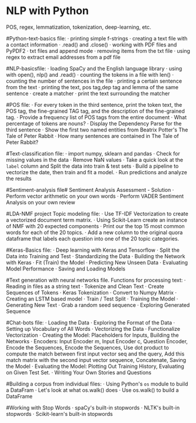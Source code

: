 # NLP with Python
POS, regex, lemmatization, tokenization, deep-learning, etc.


#Python-text-basics file: 
    · printing simple f-strings
    · creating a text file with a contact information
    · .read() and .close()
    · working with PDF files and PyPDF2
    · txt files and append mode
    · removing items from the txt file
    · using regex to extract email addresses from a pdf file


#NLP-basicsfile:
    · loading SpaCy and the English language library
    · using with open(), nlp() and .read()
    · counting the tokens in a file with len()
    · counting the number of sentences in the file
    · printing a certain sentence from the text
    · printing the text, pos tag,dep tag and lemma of the same sentence
    · create a matcher
    · print the text surrounding the matcher
    
#POS file:
    · For every token in the third sentence, print the token text, the POS tag, the fine-grained TAG tag, and the description of the fine-grained tag.
    · Provide a frequency list of POS tags from the entire document
    · What percentage of tokens are nouns?
    · Display the Dependency Parse for the third sentence
    · Show the first two named entities from Beatrix Potter's The Tale of Peter Rabbit
    · How many sentences are contained in The Tale of Peter Rabbit?


#Text-classification file:
    · import numpy, sklearn and pandas
    · Check for missing values in the data
    · Remove NaN values
    · Take a quick look at the `label` column and Split the data into train & test sets
    · Build a pipeline to vectorize the date, then train and fit a model.
    · Run predictions and analyze the results

#Sentiment-analysis file# Sentiment Analysis Assessment - Solution
    · Perform vector arithmetic on your own words
    · Perform VADER Sentiment Analysis on your own review

#LDA-NMF project Topic modeling file:
    · Use TF-IDF Vectorization to create a vectorized document term matrix.
    · Using Scikit-Learn create an instance of NMF with 20 expected components
    · Print our the top 15 most common words for each of the 20 topics.
    · Add a new column to the original quora dataframe that labels each question into one of the 20 topic categories.

#Keras-Basics file:
    · Deep learning with Keras and Tensorflow
    · Split the Data into Training and Test
    · Standardizing the Data
    · Building the Network with Keras
    · Fit (Train) the Model
    · Predicting New Unseen Data
    · Evaluating Model Performance
    · Saving and Loading Models

#Text generation with neural networks file. Functions for processing text:
    · Reading in files as a string text
    · Tokenize and Clean Text
    · Create Sequences of Tokens
    · Keras Tokenization
    · Convert to Numpy Matrix
    · Creating an LSTM based model
    · Train / Test Split
    · Training the Model
    · Generating New Text
    · Grab a random seed sequence
    · Exploring Generated Sequence

#Chat-bots file:
    · Loading the Data
    · Exploring the Format of the Data
    · Setting up Vocabulary of All Words
    · Vectorizing the Data
    · Functionalize Vectorization
    · Creating the Model: Placeholders for Inputs, Building the Networks
    · Encoders: Input Encoder m, Input Encoder c, Question Encoder, Encode the Sequences, Encode the Sequences, Use dot product to compute the match between first input vector seq and the query, Add this match matrix with the second input vector sequence, Concatenate, Saving the Model
    · Evaluating the Model: Plotting Out Training History, Evaluating on Given Test Set.
    · Writing Your Own Stories and Questions

#Building a corpus from individual files:
    · Using Python's `os` module to build a DataFram
    · Let's look at what os.walk() does
    · Use os.walk() to build a DataFrame

#Working with Stop Words
    · spaCy's built-in stopwords
    · NLTK's built-in stopwords
    · Scikit-learn's built-in stopwords


    